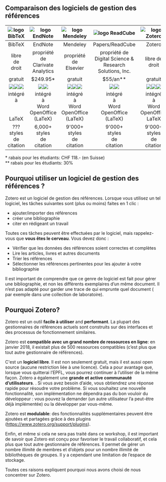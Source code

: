 ## Comparaison des logiciels de gestion des références

| ![logo BibTeX](../img/refman_bibtex.png) | ![logo EndNote](../img/refman_endnote.jpg) | ![logo Mendeley](../img/refman_mendeley.png) | ![logo ReadCube](../img/refman_readcube.png) | ![logo Zotero](../img/refman_zotero.png) |
| :----: | :-----: | :------: | :------: | :----: |
| BibTeX | EndNote | Mendeley | Papers/ReadCube | Zotero |
| libre de droit | propriété de<br/>Clarivate Analytics | propriété de<br/>Elsevier | propriété de<br/>Digital Science &<br/>Research Solutions, Inc. | libre de droit |
| gratuit | $249.95* | gratuit | $55/an** | gratuit |
| ![](../img/os_windows.png)![](../img/os_mac.png)![](../img/os_linux.png) | ![](../img/os_windows.png)![](../img/os_mac.png) | ![](../img/os_windows.png)![](../img/os_mac.png)![](../img/os_linux.png) | ![](../img/os_windows.png)![](../img/os_mac.png) | ![](../img/os_windows.png)![](../img/os_mac.png)![](../img/os_linux.png) |
| intégré<br/>à<br/><br/><br/>LaTeX | intégré<br/>à<br/>Word<br/>OpenOffice<br/>(LaTeX) | intégré<br/>à<br/>Word<br/>OpenOffice<br/>(LaTeX) | intégré<br/>à<br/>Word<br/>OpenOffice<br/>(LaTeX) | intégré<br/>à<br/>Word<br/>OpenOffice<br/>LaTeX |
| ???<br/>styles<br/>de<br/>citation<br/> | 6,000+<br/>styles<br/>de<br/>citation<br/> | 9'000+<br/>styles<br/>de<br/>citation<br/> | 9'000+<br/>styles<br/>de<br/>citation<br/> | 9'000+<br/>styles<br/>de<br/>citation<br/> |

\* rabais pour les étudiants: CHF 118.- (en Suisse)   
\** rabais pour les étudiants: 30%


## Pourquoi utiliser un logiciel de gestion des références ?

Zotero est un logiciel de gestion des références. Lorsque vous utilisez un tel logiciel, les tâches suivantes sont (plus ou moins) faites en 1 clic :

* ajouter/importer des références
* créer une bibliographie
* citer en rédigeant un travail


Toutes ces tâches peuvent être effectuées par le logiciel, mais rappelez-vous que **vous êtes le cerveau**. Vous devez donc :    

* Vérifier que les données des références soient correctes et complètes
*	Lire les articles, livres et autres documents
*	Trier les références
*	Sélectionner les références pertinentes pour les ajouter à votre bibliographie


Il est important de comprendre que ce genre de logiciel est fait pour gérer une bibliographie, et non les différents exemplaires d’un même document. Il n’est pas adapté pour garder une trace de qui emprunte quel document ( par exemple dans une collection de laboratoire).

## Pourquoi Zotero?

Zotero est un outil **facile à utiliser** and **performant**. La plupart des gestionnaires de références actuels sont construits sur des interfaces et des processus de fonctionnement similaires.   

Zotero est **compatible avec un grand nombre de ressources en ligne**: en janvier 2018, il existait plus de 500 ressources compatibles (c’est plus que tout autre gestionnaire de références).   

C'est un **logiciel libre**. Il est non seulement gratuit, mais il est aussi open source (aucune restriction liée à une licence). Cela a pour avantage que, lorsque vous quitterai l’EPFL, vous pourrez continuer à l’utiliser de la même façon. 
Zotero a également une **grande et active communauté d’utilisateurs**.  . Si vous avez besoin d’aide, vous obtiendrez une réponse rapide pour résoudre votre problème.  Si vous souhaitez une nouvelle fonctionnalité, son implémentation ne dépendra pas du bon vouloir du développeur : vous pouvez la demander (un autre utilisateur l’a peut-être déjà implémentée) ou la développer par vous-même.

Zotero est **modulable**: des fonctionnalités supplémentaires peuvent être ajoutées et partagées grâce à des plugins (https://www.zotero.org/support/plugins).

Enfin, et même si cela ne sera pas traité dans ce workshop, il est important de savoir que Zotero est conçu pour favoriser le travail collaboratif, et cela plus que tout autre gestionnaire de références. Il permet de gérer un nombre illimité de membres et d’objets pour un nombre illimité de bibliothèques de groupes. Il y a cependant une limitation de l’espace de stockage.

Toutes ces raisons expliquent pourquoi nous avons choisi de nous concentrer sur Zotero.
